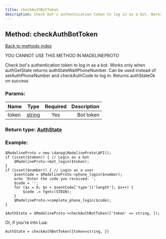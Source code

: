 ```yaml
---
title: checkAuthBotToken
description: Check bot's authentication token to log in as a bot. Works only when authGetState returns authStateWaitPhoneNumber. Can be used instead of setAuthPhoneNumber and checkAuthCode to log in. Returns authStateOk on success
---
```

## Method: checkAuthBotToken  
[Back to methods index](index.md)


YOU CANNOT USE THIS METHOD IN MADELINEPROTO


Check bot's authentication token to log in as a bot. Works only when authGetState returns authStateWaitPhoneNumber. Can be used instead of setAuthPhoneNumber and checkAuthCode to log in. Returns authStateOk on success

### Params:

| Name     |    Type       | Required | Description |
|----------|:-------------:|:--------:|------------:|
|token|[string](../types/string.md) | Yes|Bot token|


### Return type: [AuthState](../types/AuthState.md)

### Example:


```
$MadelineProto = new \danog\MadelineProto\API();
if (isset($token)) { // Login as a bot
    $MadelineProto->bot_login($token);
}
if (isset($number)) { // Login as a user
    $sentCode = $MadelineProto->phone_login($number);
    echo 'Enter the code you received: ';
    $code = '';
    for ($x = 0; $x < $sentCode['type']['length']; $x++) {
        $code .= fgetc(STDIN);
    }
    $MadelineProto->complete_phone_login($code);
}

$AuthState = $MadelineProto->checkAuthBotToken(['token' => string, ]);
```

Or, if you're into Lua:

```
AuthState = checkAuthBotToken({token=string, })
```

